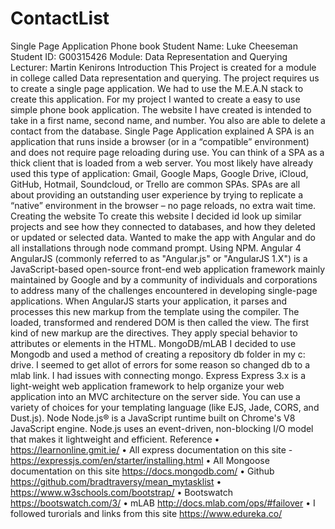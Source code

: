 # ContactList
Single Page Application Phone book
Student Name: Luke Cheeseman
Student ID: G00315426
Module: Data Representation and Querying 
Lecturer: Martin Kenirons 
Introduction
This Project is created for a module in college called Data representation and querying. The project requires us to create a single page application. We had to use the M.E.A.N stack to create this application. For my project I wanted to create a easy to use simple phone book application.
The website I have created is intended to take in a first name, second name, and number. You also are able to delete a contact from the database. 
Single Page Application explained
A SPA is an application that runs inside a browser (or in a “compatible” environment) and does not require page reloading during use. You can think of a SPA as a thick client that is loaded from a web server. You most likely have already used this type of application: Gmail, Google Maps, Google Drive, iCloud, GitHub, Hotmail, Soundcloud, or Trello are common SPAs.
SPAs are all about providing an outstanding user experience by trying to replicate a “native” environment in the browser – no page reloads, no extra wait time.
Creating the website
To create this website I decided id look up similar projects and see how they connected to databases, and how they deleted or updated or selected data. Wanted to make the app with Angular and do all installations through node command prompt. Using NPM.
Angular 4 
AngularJS (commonly referred to as "Angular.js" or "AngularJS 1.X") is a JavaScript-based open-source front-end web application framework mainly maintained by Google and by a community of individuals and corporations to address many of the challenges encountered in developing single-page applications.
When AngularJS starts your application, it parses and processes this new markup from the template using the compiler. The loaded, transformed and rendered DOM is then called the view. The first kind of new markup are the directives. They apply special behavior to attributes or elements in the HTML.
MongoDB/mLAB
I decided to use Mongodb and used a method of creating a repository db folder in my c: drive. I seemed to get allot of errors for some reason so changed db to a mlab link. I had issues with connecting mongo.
Express
Express 3.x is a light-weight web application framework to help organize your web application into an MVC architecture on the server side. You can use a variety of choices for your templating language (like EJS, Jade, CORS, and Dust.js).
Node
Node.js® is a JavaScript runtime built on Chrome's V8 JavaScript engine. Node.js uses an event-driven, non-blocking I/O model that makes it lightweight and efficient.
Reference
•	https://learnonline.gmit.ie/
•	All express documentation on this site - https://expressjs.com/en/starter/installing.html
•	All Mongoose documentation on this site https://docs.mongodb.com/
•	Github https://github.com/bradtraversy/mean_mytasklist
•	https://www.w3schools.com/bootstrap/
•	Bootswatch https://bootswatch.com/3/
•	mLAB http://docs.mlab.com/ops/#failover
•	I followed turorials and links from this site https://www.edureka.co/
